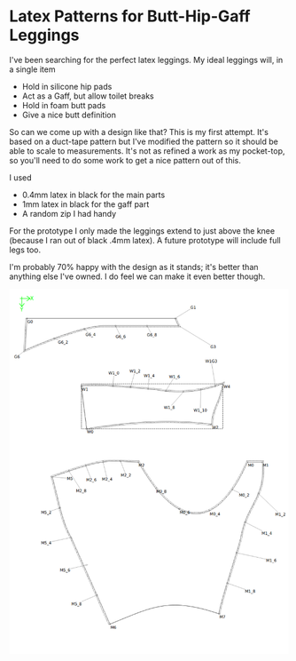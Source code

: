 # Latex Patterns for Butt-Hip-Gaff Leggings

I've been searching for the perfect latex leggings. My ideal leggings will, in a single item

* Hold in silicone hip pads
* Act as a Gaff, but allow toilet breaks
* Hold in foam butt pads
* Give a nice butt definition

So can we come up with a design like that? This is my first attempt. It's based on a duct-tape pattern but I've modified the pattern so it should be able to scale to measurements. It's not as refined a work as
my pocket-top, so you'll need to do some work to get a nice pattern out of this.

I used

* 0.4mm latex in black for the main parts
* 1mm latex in black for the gaff part
* A random zip I had handy

For the prototype I only made the leggings extend to just above the knee (because I ran out of black .4mm latex). A future prototype will include full legs too.

I'm probably 70% happy with the design as it stands; it's better than anything else I've owned. I do feel we can make it even better though.

![Seamly](./imgs/seamly.png?raw=true)

